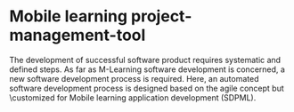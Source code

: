 # Mobile learning project-management-tool
The development of successful software product requires systematic and defined steps. As far as M-Learning software development is concerned, a new software development process is required. Here, an automated software development process is designed based on the agile concept but \customized for Mobile learning application development (SDPML). 

